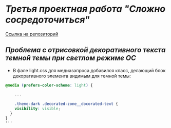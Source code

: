 # **_Третья проектная работа "Сложно сосредоточиться"_**

[Ссылка на репозиторий](https://github.com/Shakhov-Aleksandr/slozhno-sosredotochitsya-fd "Last chance")

## **_Проблема с отрисовкой декоративного текста темной темы при светлом режиме ОС_**

* В фале light.css для медиазапроса добавился класс, делающий блок декоративного элемента видимым для темной темы:

```css
@media (prefers-color-scheme: light) {
    
    ...

    .theme-dark .decorated-zone__docorated-text {
    visibility: visible;
  }
}
'''
